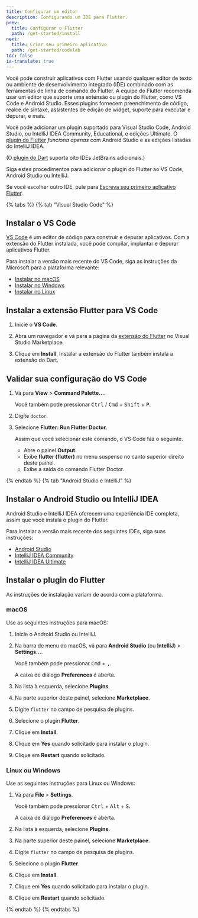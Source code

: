 ```yaml
---
title: Configurar um editor
description: Configurando um IDE para Flutter.
prev:
  title: Configurar o Flutter
  path: /get-started/install
next:
  title: Criar seu primeiro aplicativo
  path: /get-started/codelab
toc: false
ia-translate: true
---
```


Você pode construir aplicativos com Flutter usando qualquer editor de texto ou
ambiente de desenvolvimento integrado (IDE)
combinado com as ferramentas de linha de comando do Flutter.
A equipe do Flutter recomenda usar um editor que suporte
uma extensão ou plugin do Flutter, como VS Code e Android Studio.
Esses plugins fornecem preenchimento de código, realce de sintaxe,
assistentes de edição de widget, suporte para executar e depurar, e mais.

Você pode adicionar um plugin suportado para Visual Studio Code,
Android Studio, ou IntelliJ IDEA Community, Educational,
e edições Ultimate.
O [plugin do Flutter][] _funciona apenas_ com
Android Studio e as edições listadas do IntelliJ IDEA.

(O [plugin do Dart][] suporta oito IDEs JetBrains adicionais.)

[plugin do Flutter]: https://plugins.jetbrains.com/plugin/9212-flutter
[plugin do Dart]: https://plugins.jetbrains.com/plugin/6351-dart

Siga estes procedimentos para adicionar o plugin do Flutter ao VS Code,
Android Studio ou IntelliJ.

Se você escolher outro IDE, pule para
[Escreva seu primeiro aplicativo Flutter][].

[Escreva seu primeiro aplicativo Flutter]: /get-started/codelab

{% tabs %}
{% tab "Visual Studio Code" %}

## Instalar o VS Code

[VS Code][] é um editor de código para construir e depurar aplicativos.
Com a extensão do Flutter instalada, você pode compilar, implantar e depurar
aplicativos Flutter.

Para instalar a versão mais recente do VS Code,
siga as instruções da Microsoft para a plataforma relevante:

- [Instalar no macOS][]
- [Instalar no Windows][]
- [Instalar no Linux][]

[VS Code]: https://code.visualstudio.com/
[Instalar no macOS]: https://code.visualstudio.com/docs/setup/mac
[Instalar no Windows]: https://code.visualstudio.com/docs/setup/windows
[Instalar no Linux]: https://code.visualstudio.com/docs/setup/linux

## Instalar a extensão Flutter para VS Code

1. Inicie o **VS Code**.

1. Abra um navegador e vá para a página da [extensão do Flutter][]
   no Visual Studio Marketplace.

1. Clique em **Install**.
   Instalar a extensão do Flutter também instala a extensão do Dart.

[extensão do Flutter]: https://marketplace.visualstudio.com/items?itemName=Dart-Code.flutter

## Validar sua configuração do VS Code

1. Vá para **View** <span aria-label="e então">></span>
   **Command Palette...**.

   Você também pode pressionar <kbd>Ctrl</kbd> / <kbd>Cmd</kbd> +
   <kbd>Shift</kbd> + <kbd>P</kbd>.

1. Digite `doctor`.

1. Selecione **Flutter: Run Flutter Doctor**.

   Assim que você selecionar este comando, o VS Code faz o seguinte.

   - Abre o painel **Output**.
   - Exibe **flutter (flutter)** no menu suspenso no canto superior direito
     deste painel.
   - Exibe a saída do comando Flutter Doctor.

{% endtab %}
{% tab "Android Studio e IntelliJ" %}

## Instalar o Android Studio ou IntelliJ IDEA

Android Studio e IntelliJ IDEA oferecem uma experiência IDE completa,
assim que você instala o plugin do Flutter.

Para instalar a versão mais recente dos seguintes IDEs, siga suas instruções:

- [Android Studio][]
- [IntelliJ IDEA Community][]
- [IntelliJ IDEA Ultimate][]

[Android Studio]: {{site.android-dev}}/studio/install
[IntelliJ IDEA Community]: https://www.jetbrains.com/idea/download/
[IntelliJ IDEA Ultimate]: https://www.jetbrains.com/idea/download/

## Instalar o plugin do Flutter

As instruções de instalação variam de acordo com a plataforma.

### macOS

Use as seguintes instruções para macOS:

1. Inicie o Android Studio ou IntelliJ.

1. Na barra de menu do macOS, vá para **Android Studio** (ou **IntelliJ**)
   <span aria-label="e então">></span> **Settings...**.

   Você também pode pressionar <kbd>Cmd</kbd> + <kbd>,</kbd>.

   A caixa de diálogo **Preferences** é aberta.

1. Na lista à esquerda, selecione **Plugins**.

1. Na parte superior deste painel, selecione **Marketplace**.

1. Digite `flutter` no campo de pesquisa de plugins.

1. Selecione o plugin **Flutter**.

1. Clique em **Install**.

1. Clique em **Yes** quando solicitado para instalar o plugin.

1. Clique em **Restart** quando solicitado.

### Linux ou Windows

Use as seguintes instruções para Linux ou Windows:

1. Vá para **File** <span aria-label="e então">></span>
   **Settings**.

   Você também pode pressionar <kbd>Ctrl</kbd> + <kbd>Alt</kbd> +
   <kbd>S</kbd>.

   A caixa de diálogo **Preferences** é aberta.

1. Na lista à esquerda, selecione **Plugins**.

1. Na parte superior deste painel, selecione **Marketplace**.

1. Digite `flutter` no campo de pesquisa de plugins.

1. Selecione o plugin **Flutter**.

1. Clique em **Install**.

1. Clique em **Yes** quando solicitado para instalar o plugin.

1. Clique em **Restart** quando solicitado.

{% endtab %}
{% endtabs %}
